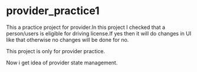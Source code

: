 # provider_practice1

This a practice project for provider.In this project I  checked that a person/users is eligible for driving license.If yes then it will do changes in UI like that otherwise no changes will be done for no.

This project is only for provider practice.

Now i get idea of provider state management.
